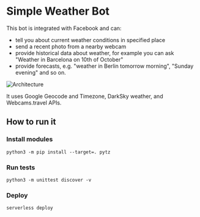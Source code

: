
# Simple Weather Bot

This bot is integrated with Facebook and can: 
 - tell you about current weather conditions in specified place
 - send a recent photo from a nearby webcam
 - provide historical data about weather, for example you can ask "Weather in Barcelona on 10th of October"
 - provide forecasts, e.g. "weather in Berlin tomorrow morning", "Sunday evening" and so on.

![Architecture](https://user-images.githubusercontent.com/1462574/27773400-18ac110e-5f79-11e7-9530-46af85fc304a.png)

It uses Google Geocode and Timezone, DarkSky weather, and Webcams.travel APIs.

## How to run it

### Install modules

```
python3 -m pip install --target=. pytz
```

### Run tests
```
python3 -m unittest discover -v
```

### Deploy

```
serverless deploy
```
